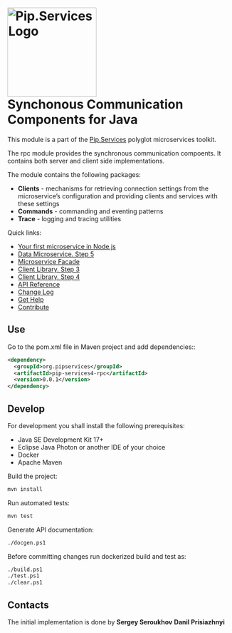 # <img src="https://uploads-ssl.webflow.com/5ea5d3315186cf5ec60c3ee4/5edf1c94ce4c859f2b188094_logo.svg" alt="Pip.Services Logo" width="200"> <br/> Synchonous Communication Components for Java

This module is a part of the [Pip.Services](http://pipservices.org) polyglot microservices toolkit.

The rpc module provides the synchronous communication compoents. It contains both server and client side implementations.

The module contains the following packages:
- **Clients** - mechanisms for retrieving connection settings from the microservice’s configuration and providing clients and services with these settings
- **Commands** - commanding and eventing patterns
- **Trace** - logging and tracing utilities

<a name="links"></a> Quick links:

* [Your first microservice in Node.js](http://docs.pipservices.org/toolkit/getting_started/your_first_microservice/) 
* [Data Microservice. Step 5](http://docs.pipservices.org/toolkit/tutorials/data_microservice/step5/)
* [Microservice Facade](http://docs.pipservices.org/toolkit/tutorials/microservice_facade/) 
* [Client Library. Step 3](http://docs.pipservices.org/toolkit/tutorials/client_library/step2/)
* [Client Library. Step 4](http://docs.pipservices.org/toolkit/tutorials/client_library/step3/)
* [API Reference](https://pip-services4-java.github.io/pip-services4-rpc-java/)
* [Change Log](CHANGELOG.md)
* [Get Help](http://docs.pipservices.org/get_help/)
* [Contribute](http://docs.pipservices.org/contribute/)

## Use

Go to the pom.xml file in Maven project and add dependencies::
```xml
<dependency>
  <groupId>org.pipservices</groupId>
  <artifactId>pip-services4-rpc</artifactId>
  <version>0.0.1</version>
</dependency>
```

## Develop

For development you shall install the following prerequisites:
* Java SE Development Kit 17+
* Eclipse Java Photon or another IDE of your choice
* Docker
* Apache Maven

Build the project:
```bash
mvn install
```

Run automated tests:
```bash
mvn test
```

Generate API documentation:
```bash
./docgen.ps1
```

Before committing changes run dockerized build and test as:
```bash
./build.ps1
./test.ps1
./clear.ps1
```

## Contacts

The initial implementation is done by 
**Sergey Seroukhov**
**Danil Prisiazhnyi**
